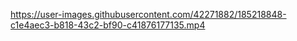 https://user-images.githubusercontent.com/42271882/185218848-c1e4aec3-b818-43c2-bf90-c41876177135.mp4
